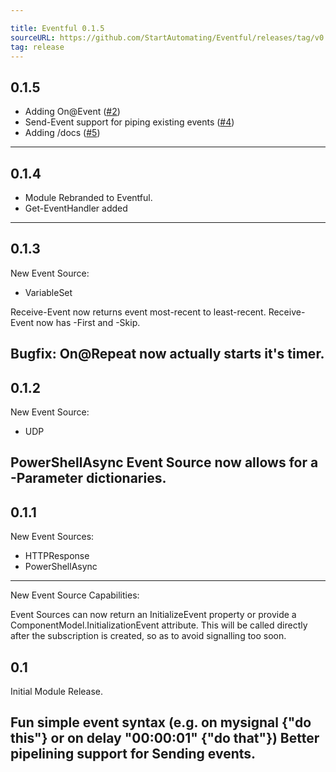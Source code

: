 ```yaml
---

title: Eventful 0.1.5
sourceURL: https://github.com/StartAutomating/Eventful/releases/tag/v0.1.5
tag: release
---
```

## 0.1.5
* Adding On@Event ([#2](https://github.com/StartAutomating/Eventful/issues/2))
* Send-Event support for piping existing events ([#4](https://github.com/StartAutomating/Eventful/issues/4))
* Adding /docs ([#5](https://github.com/StartAutomating/Eventful/issues/5))
---
## 0.1.4

* Module Rebranded to Eventful.
* Get-EventHandler added
---
## 0.1.3
New Event Source:
* VariableSet

Receive-Event now returns event most-recent to least-recent.
Receive-Event now has -First and -Skip.

Bugfix:  On@Repeat now actually starts it's timer.
---
## 0.1.2
New Event Source:
* UDP

PowerShellAsync Event Source now allows for a -Parameter dictionaries.
---
## 0.1.1
New Event Sources:
* HTTPResponse
* PowerShellAsync
---
New Event Source Capabilities:

Event Sources can now return an InitializeEvent property or provide a ComponentModel.InitializationEvent attribute.
This will be called directly after the subscription is created, so as to avoid signalling too soon.

## 0.1
Initial Module Release.

Fun simple event syntax (e.g. on mysignal {"do this"} or on delay "00:00:01" {"do that"})
Better pipelining support for Sending events.
---
